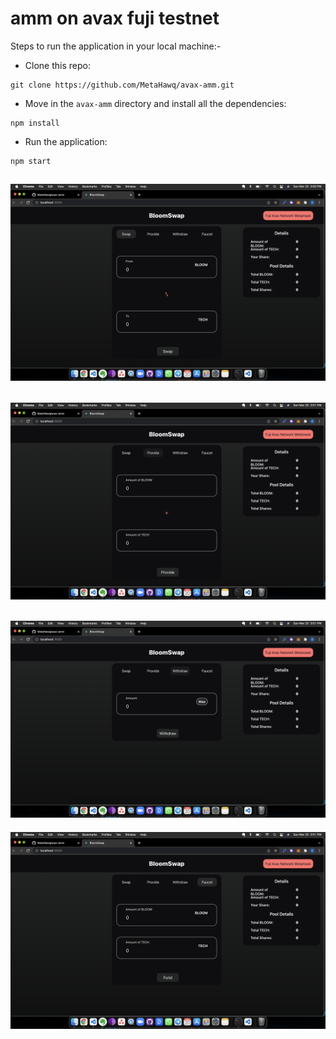 # amm on avax fuji testnet

Steps to run the application in your local machine:-
* Clone this repo:
```text
git clone https://github.com/MetaHawq/avax-amm.git
```
* Move in the `avax-amm` directory and install all the dependencies:
```text
npm install
```
* Run the application:
```text
npm start
```
![Screenshot](amm_1.png)
-
![Screenshot](amm_2.png)
-
![Screenshot](amm_3.png)
-
![Screenshot](amm_4.png)
